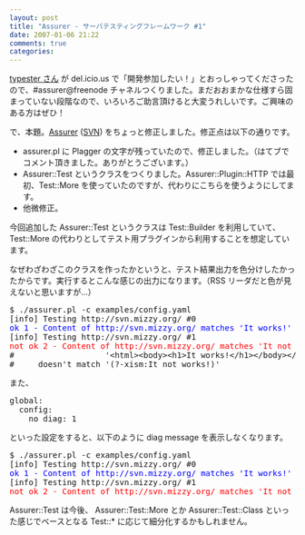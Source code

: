 ```yaml
---
layout: post
title: "Assurer - サーバテスティングフレームワーク #1"
date: 2007-01-06 21:22
comments: true
categories: 
---
```

<p>
<a class="ext-link" href="http://unknownplace.org/memo/"><span class="icon"></span>typester さん</a> が del.icio.us で「開発参加したい！」とおっしゃってくださったので、#assurer@freenode チャネルつくりました。まだおおまかな仕様すら固まっていない段階なので、いろいろご助言頂けると大変うれしいです。ご興味のある方はぜひ！
</p>
<p>
で、本題。<a class="ext-link" href="http://trac.mizzy.org/public/browser/library/perl/trunk/Assurer"><span class="icon"></span>Assurer</a> (<a class="ext-link" href="http://svn.mizzy.org/public/library/perl/trunk/Assurer/"><span class="icon"></span>SVN</a>) をちょっと修正しました。修正点は以下の通りです。
</p>
<ul><li>assurer.pl に Plagger の文字が残っていたので、修正しました。（はてブでコメント頂きました。ありがとうございます。）</li>
<li>Assurer::Test というクラスをつくりました。Assurer::Plugin::HTTP では最初、Test::More を使っていたのですが、代わりにこちらを使うようにしてます。</li>
<li>他微修正。</li></ul>
<p>
今回追加した Assurer::Test というクラスは Test::Builder を利用していて、 Test::More の代わりとしてテスト用プラグインから利用することを想定しています。
</p>
<p>
なぜわざわざこのクラスを作ったかというと、テスト結果出力を色分けしたかったからです。実行するとこんな感じの出力になります。（RSS リーダだと色が見えないと思いますが…）
</p>
<pre class="wiki">
$ ./assurer.pl -c examples/config.yaml
[info] Testing http://svn.mizzy.org/ #0
<span style="color: blue;">ok 1 - Content of http://svn.mizzy.org/ matches 'It works!'</span>
[info] Testing http://svn.mizzy.org/ #1
<span style="color: red;">not ok 2 - Content of http://svn.mizzy.org/ matches 'It not works!'</span>
#                   '&lt;html&gt;&lt;body&gt;&lt;h1&gt;It works!&lt;/h1&gt;&lt;/body&gt;&lt;/html&gt;'
#     doesn't match '(?-xism:It not works!)'
</pre>
<p>
また、
</p>
<pre class="wiki">
global:
  config:
    no_diag: 1
</pre>
<p>
といった設定をすると、以下のように diag message を表示しなくなります。
</p>
<pre class="wiki">
$ ./assurer.pl -c examples/config.yaml
[info] Testing http://svn.mizzy.org/ #0
<span style="color: blue;">ok 1 - Content of http://svn.mizzy.org/ matches 'It works!'</span>
[info] Testing http://svn.mizzy.org/ #1
<span style="color: red;">not ok 2 - Content of http://svn.mizzy.org/ matches 'It not works!'</span>
</pre>
<p>
Assurer::Test は今後、 Assurer::Test::More とか Assurer::Test::Class といった感じでベースとなる Test::* に応じて細分化するかもしれません。
</p>